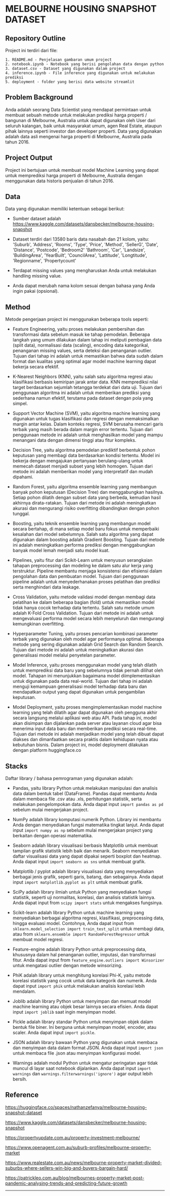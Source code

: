 # MELBOURNE HOUSING SNAPSHOT DATASET

## Repository Outline
Project ini terdiri dari file:
```
1. README.md - Penjelasan gambaran umum project
2. notebook.ipynb - Notebook yang berisi pengolahan data dengan python
3. dataset.csv - Dataset yang digunakan dalam project
4. inference.ipynb - File inference yang digunakan untuk melakukan prediksi
5. deployment - folder yang berisi data website streamlit
```
## Problem Background

Anda adalah seorang Data Scientist yang mendapat permintaan untuk membuat sebuah metode untuk melakukan prediksi harga properti / bangunan di Melbourne, Australia untuk dapat digunakan oleh User dari seluruh kalangan, baik untuk masyarakat umum, agen Real Estate, ataupun pihak lainnya seperti investor dan developer properti. Data yang digunakan adalah data asli mengenai harga properti di Melbourne, Australia pada tahun 2016.

## Project Output

Project ini bertujuan untuk membuat model Machine Learning yang dapat untuk memprediksi harga properti di Melbourne, Australia dengan menggunakan data historis penjualan di tahun 2016.

## Data

Data yang digunakan memiliki ketentuan sebagai berikut:

- Sumber dataset adalah https://www.kaggle.com/datasets/dansbecker/melbourne-housing-snapshot

- Dataset terdiri dari 13580 baris data nasabah dan 21 kolom, yaitu:
    'Suburb', 'Address', 'Rooms', 'Type', 'Price',
    'Method', 'SellerG', 'Date', 'Distance', 'Postcode', 'Bedroom2'
    'Bathroom', 'Car', 'Landsize', 'BuildingArea', 'YearBuilt',
    'CouncilArea', 'Lattitude', 'Longtitude', 'Regionname', 'Propertycount'

- Terdapat missing values yang mengharuskan Anda untuk melakukan handling missing value.

- Anda dapat merubah nama kolom sesuai dengan bahasa yang Anda ingin pakai (opsional).

## Method

Metode pengerjaan project ini menggunakan beberapa tools seperti:

- Feature Engineering, yaitu proses melakukan pembersihan dan transformasi data sebelum masuk ke tahap pemodelan. Beberapa langkah yang umum dilakukan dalam tahap ini meliputi pembagian data (split data), normalisasi data (scaling), encoding data kategorikal, penanganan missing values, serta deteksi dan penanganan outlier. Tujuan dari tahap ini adalah untuk memastikan bahwa data sudah dalam format dan kualitas yang optimal agar model machine learning dapat bekerja secara efektif.

- K-Nearest Neighbors (KNN), yaitu salah satu algoritma regresi atau klasifikasi berbasis kemiripan jarak antar data. KNN memprediksi nilai target berdasarkan sejumlah tetangga terdekat dari data uji. Tujuan dari penggunaan algoritma ini adalah untuk memberikan prediksi yang sederhana namun efektif, terutama pada dataset dengan pola yang simpel.

- Support Vector Machine (SVM), yaitu algoritma machine learning yang digunakan untuk tugas klasifikasi dan regresi dengan memaksimalkan margin antar kelas. Dalam konteks regresi, SVM berusaha mencari garis terbaik yang masih berada dalam margin error tertentu. Tujuan dari penggunaan metode ini adalah untuk menghasilkan model yang mampu menangani data dengan dimensi tinggi atau fitur kompleks.

- Decision Tree, yaitu algoritma pemodelan prediktif berbentuk pohon keputusan yang membagi data berdasarkan kondisi tertentu. Model ini bekerja dengan mengajukan pertanyaan berulang-ulang untuk memecah dataset menjadi subset yang lebih homogen. Tujuan dari metode ini adalah memberikan model yang interpretatif dan mudah dipahami.

- Random Forest, yaitu algoritma ensemble learning yang membangun banyak pohon keputusan (Decision Tree) dan menggabungkan hasilnya. Setiap pohon dilatih dengan subset data yang berbeda, kemudian hasil akhirnya dirata-ratakan. Tujuan dari metode ini adalah meningkatkan akurasi dan mengurangi risiko overfitting dibandingkan dengan pohon tunggal.

- Boosting, yaitu teknik ensemble learning yang membangun model secara bertahap, di mana setiap model baru fokus untuk memperbaiki kesalahan dari model sebelumnya. Salah satu algoritma yang dapat digunakan dalam boosting adalah Gradient Boosting. Tujuan dari metode ini adalah meningkatkan performa prediksi dengan menggabungkan banyak model lemah menjadi satu model kuat.

- Pipelines, yaitu fitur dari Scikit-Learn untuk menyusun serangkaian tahapan preprocessing dan modeling ke dalam satu alur kerja yang terstruktur. Pipeline membantu menjaga konsistensi dan efisiensi dalam pengolahan data dan pembuatan model. Tujuan dari penggunaan pipeline adalah untuk menyederhanakan proses pelatihan dan prediksi serta menghindari data leakage.

- Cross Validation, yaitu metode validasi model dengan membagi data pelatihan ke dalam beberapa bagian (fold) untuk memastikan model tidak hanya cocok terhadap data tertentu. Salah satu metode umum adalah K-Fold Cross Validation. Tujuan dari metode ini adalah untuk mengevaluasi performa model secara lebih menyeluruh dan mengurangi kemungkinan overfitting.

- Hyperparameter Tuning, yaitu proses pencarian kombinasi parameter terbaik yang digunakan oleh model agar performanya optimal. Beberapa metode yang sering digunakan adalah Grid Search dan Random Search. Tujuan dari metode ini adalah untuk meningkatkan akurasi dan generalisasi model melalui penyetelan parameter.

- Model Inference, yaitu proses menggunakan model yang telah dilatih untuk memprediksi data baru yang sebelumnya tidak pernah dilihat oleh model. Tahapan ini menunjukkan bagaimana model diimplementasikan untuk digunakan pada data real-world. Tujuan dari tahap ini adalah menguji kemampuan generalisasi model terhadap data baru dan mendapatkan output yang dapat digunakan untuk pengambilan keputusan.

- Model Deployment, yaitu proses mengimplementasikan model machine learning yang telah dilatih agar dapat digunakan oleh pengguna akhir secara langsung melalui aplikasi web atau API. Pada tahap ini, model akan disimpan dan dijalankan pada server atau layanan cloud agar bisa menerima input data baru dan memberikan prediksi secara real-time. Tujuan dari metode ini adalah menjadikan model yang telah dibuat dapat diakses dan dimanfaatkan secara praktis dalam kehidupan nyata atau kebutuhan bisnis. Dalam project ini, model deployment dilakukan dengan platform huggingface.co

## Stacks

Daftar library / bahasa pemrograman yang digunakan adalah:

- Pandas, yaitu library Python untuk melakukan manipulasi dan analisis data dalam bentuk tabel (DataFrame). Pandas dapat membantu Anda dalam membaca file .csv atau .xls, perhitungan statistik, serta melakukan pengelompokan data. Anda dapat input `import pandas as pd` sebelum mulai mengerjakan project.

- NumPy adalah library komputasi numerik Python. Library ini membantu Anda dengan menyediakan fungsi matematika tingkat lanjut. Anda dapat input `import numpy as np` sebelum mulai mengerjakan project yang berkaitan dengan operasi matematika.

- Seaborn adalah library visualisasi berbasis Matplotlib untuk membuat tampilan grafik statistik lebih baik dan menarik. Seaborn menyediakan daftar visualisasi data yang dapat dipakai seperti boxplot dan heatmap. Anda dapat input `import seaborn as sns` untuk membuat grafik.

- Matplotlib / pyplot  adalah library visualisasi data yang menyediakan berbagai jenis grafik, seperti garis, batang, dan sebagainya. Anda dapat input `import matplotlib.pyplot as plt` untuk membuat grafik.

- SciPy adalah library ilmiah untuk Python yang menyediakan fungsi statistik, seperti uji normalitas, korelasi, dan analisis statistik lainnya. Anda dapat input from `scipy import stats` untuk mengakses fungsinya.

- Scikit-learn adalah library Python untuk machine learning yang menyediakan berbagai algoritma regresi, klasifikasi, preprocessing data, hingga evaluasi model. Contohnya, Anda dapat input from `sklearn.model_selection import train_test_split` untuk membagi data, atau from `sklearn.ensemble import RandomForestRegressor` untuk membuat model regresi.

- Feature-engine adalah library Python untuk preprocessing data, khususnya dalam hal penanganan outlier, imputasi, dan transformasi fitur. Anda dapat input from `feature_engine.outliers import Winsorizer` untuk mengatasi outlier dengan metode winsorizing.

- PhiK adalah library untuk menghitung korelasi Phi-K, yaitu metode korelasi statistik yang cocok untuk data kategorik dan numerik. Anda dapat input `import phik` untuk melakukan analisis korelasi lebih mendalam.

- Joblib adalah library Python untuk menyimpan dan memuat model machine learning atau objek besar lainnya secara efisien. Anda dapat input `import joblib` saat ingin menyimpan model.

- Pickle adalah library standar Python untuk menyimpan objek dalam bentuk file biner. Ini berguna untuk menyimpan model, encoder, atau scaler. Anda dapat input `import pickle`.

- JSON adalah library bawaan Python yang digunakan untuk membaca dan menyimpan data dalam format JSON. Anda dapat input `import json` untuk membaca file .json atau menyimpan konfigurasi model.

- Warnings adalah modul Python untuk mengatur peringatan agar tidak muncul di layar saat notebook dijalankan. Anda dapat input `import warnings` dan `warnings.filterwarnings('ignore')` agar output lebih bersih.

## Reference
https://huggingface.co/spaces/nathanzefanya/melbourne-housing-snapshot-dataset

https://www.kaggle.com/datasets/dansbecker/melbourne-housing-snapshot

https://propertyupdate.com.au/property-investment-melbourne/

https://www.openagent.com.au/suburb-profiles/melbourne-property-market

https://www.realestate.com.au/news/melbourne-property-market-divided-suburbs-where-sellers-win-big-and-buyers-bargain-hard/

https://patrickleo.com.au/blog/melbournes-property-market-post-pandemic-analysing-trends-and-predicting-future-growth

---